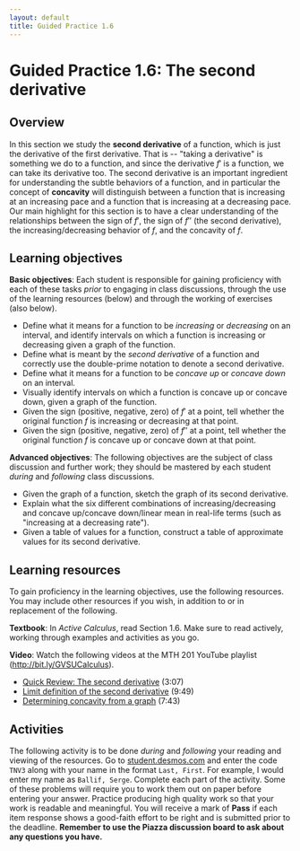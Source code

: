 ```yaml
---
layout: default
title: Guided Practice 1.6
---
```


# Guided Practice 1.6: The second derivative

## Overview

In this section we study the **second derivative** of a function, which is just the derivative of the first derivative. That is -- "taking a derivative" is something we do to a function, and since the derivative $f'$ is a function, we can take its derivative too. The second derivative is an important ingredient for understanding the subtle behaviors of a function, and in particular the concept of **concavity** will distinguish between a function that is increasing at an increasing pace and a function that is increasing at a decreasing pace. Our main highlight for this section is to have a clear understanding of the relationships between the sign of $f'$, the sign of $f''$ (the second derivative), the increasing/decreasing behavior of $f$, and the concavity of $f$. 

## Learning objectives

__Basic objectives__: Each student is responsible for gaining proficiency with each of these tasks _prior_ to engaging in class discussions, through the use of the learning resources (below) and through the working of exercises (also below). 

- Define what it means for a function to be *increasing* or *decreasing* on an interval, and identify intervals on which a function is increasing or decreasing given a graph of the function. 
- Define what is meant by the *second derivative* of a function and correctly use the double-prime notation to denote a second derivative. 
- Define what it means for a function to be *concave up* or *concave down* on an interval. 
- Visually identify intervals on which a function is concave up or concave down, given a graph of the function. 
- Given the sign (positive, negative, zero) of $f'$ at a point, tell whether the original function $f$ is increasing or decreasing at that point. 
- Given the sign (positive, negative, zero) of $f''$ at a point, tell whether the original function $f$ is concave up or concave down at that point. 

__Advanced objectives__: The following objectives are the subject of class discussion and further work; they should be mastered by each student _during_ and _following_ class discussions. 

- Given the graph of a function, sketch the graph of its second derivative. 
- Explain what the six different combinations of increasing/decreasing and concave up/concave down/linear mean in real-life terms (such as "increasing at a decreasing rate"). 
- Given a table of values for a function, construct a table of approximate values for its second derivative. 

## Learning resources 

To gain proficiency in the learning objectives, use the following resources. You may include other resources if you wish, in addition to or in replacement of the following. 

__Textbook__: In _Active Calculus_, read Section 1.6. Make sure to read actively, working through examples and activities as you go. 

__Video__: Watch the following videos at the MTH 201 YouTube playlist (http://bit.ly/GVSUCalculus). 

- [Quick Review: The second derivative](http://www.youtube.com/watch?v=UtzyPEk2zxA) (3:07)
- [Limit definition of the second derivative](http://www.youtube.com/watch?v=SIp6g-u-rkc) (9:49)
- [Determining concavity from a graph](http://www.youtube.com/watch?v=o1_o4E-LGsA) (7:43)


## Activities

The following activity is to be done _during_ and _following_ your reading and viewing of the resources. Go to [student.desmos.com](https://student.desmos.com/?prepopulateCode=TNV3) and enter the code `TNV3` along with your name in the format `Last, First`. For example, I would enter my name as `Ballif, Serge`. Complete each part of the activity. Some of these problems will require you to work them out on paper before entering your answer. Practice producing high quality work so that your work is readable and meaningful. You will receive a mark of __Pass__ if each item response shows a good-faith effort to be right and is submitted prior to the deadline. __Remember to use the Piazza discussion board to ask about any questions you have.__
